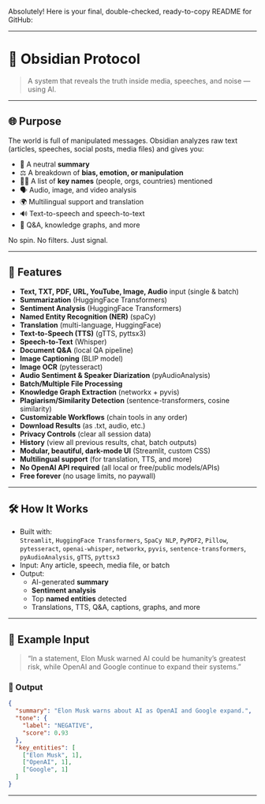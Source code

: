 Absolutely! Here is your final, double-checked, ready-to-copy README for GitHub:

---

# 🧠 Obsidian Protocol

> A system that reveals the truth inside media, speeches, and noise — using AI.

---

## 🌐 Purpose

The world is full of manipulated messages. Obsidian analyzes raw text (articles, speeches, social posts, media files) and gives you:

- 📄 A neutral **summary**
- ⚖️ A breakdown of **bias, emotion, or manipulation**
- 🕵️‍♂️ A list of **key names** (people, orgs, countries) mentioned
- 🗣️ Audio, image, and video analysis
- 🌍 Multilingual support and translation
- 🔊 Text-to-speech and speech-to-text
- 🧠 Q&A, knowledge graphs, and more

No spin. No filters. Just signal.

---

## 🚀 Features

- **Text, TXT, PDF, URL, YouTube, Image, Audio** input (single & batch)
- **Summarization** (HuggingFace Transformers)
- **Sentiment Analysis** (HuggingFace Transformers)
- **Named Entity Recognition (NER)** (spaCy)
- **Translation** (multi-language, HuggingFace)
- **Text-to-Speech (TTS)** (gTTS, pyttsx3)
- **Speech-to-Text** (Whisper)
- **Document Q&A** (local QA pipeline)
- **Image Captioning** (BLIP model)
- **Image OCR** (pytesseract)
- **Audio Sentiment & Speaker Diarization** (pyAudioAnalysis)
- **Batch/Multiple File Processing**
- **Knowledge Graph Extraction** (networkx + pyvis)
- **Plagiarism/Similarity Detection** (sentence-transformers, cosine similarity)
- **Customizable Workflows** (chain tools in any order)
- **Download Results** (as .txt, audio, etc.)
- **Privacy Controls** (clear all session data)
- **History** (view all previous results, chat, batch outputs)
- **Modular, beautiful, dark-mode UI** (Streamlit, custom CSS)
- **Multilingual support** (for translation, TTS, and more)
- **No OpenAI API required** (all local or free/public models/APIs)
- **Free forever** (no usage limits, no paywall)

---

## 🛠️ How It Works

- Built with:  
  `Streamlit`, `HuggingFace Transformers`, `SpaCy NLP`, `PyPDF2`, `Pillow`, `pytesseract`, `openai-whisper`, `networkx`, `pyvis`, `sentence-transformers`, `pyAudioAnalysis`, `gTTS`, `pyttsx3`
- Input: Any article, speech, media file, or batch
- Output:
  - AI-generated **summary**
  - **Sentiment analysis**
  - Top **named entities** detected
  - Translations, TTS, Q&A, captions, graphs, and more

---

## 🧪 Example Input

> “In a statement, Elon Musk warned AI could be humanity’s greatest risk, while OpenAI and Google continue to expand their systems.”

### 🧠 Output

```json
{
  "summary": "Elon Musk warns about AI as OpenAI and Google expand.",
  "tone": {
    "label": "NEGATIVE",
    "score": 0.93
  },
  "key_entities": [
    ["Elon Musk", 1],
    ["OpenAI", 1],
    ["Google", 1]
  ]
}
```

---

